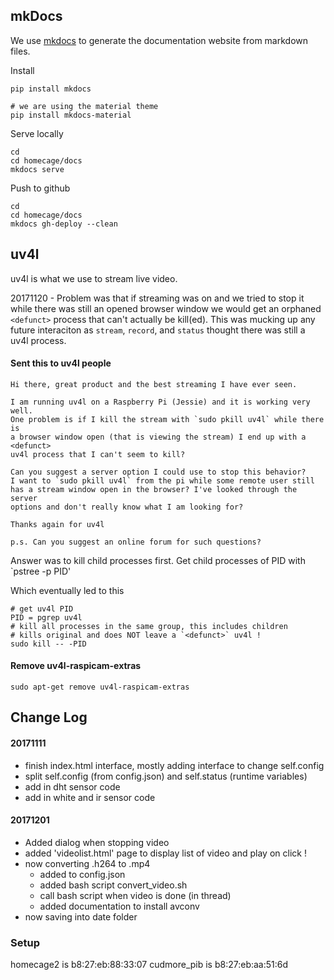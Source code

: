 
## mkDocs

We use [mkdocs][mkdocs] to generate the documentation website from markdown files.

Install

    pip install mkdocs
    
    # we are using the material theme
    pip install mkdocs-material
    
Serve locally

    cd
    cd homecage/docs
    mkdocs serve
    
Push to github

    cd
    cd homecage/docs
    mkdocs gh-deploy --clean 

## uv4l

uv4l is what we use to stream live video.

20171120 - Problem was that if streaming was on and we tried to stop it while there was still an opened browser window we would get an orphaned `<defunct>` process that can't actually be kill(ed). This was mucking up any future interaciton as `stream`, `record`, and `status` thought there was still a uv4l process.

#### Sent this to uv4l people

```
Hi there, great product and the best streaming I have ever seen.

I am running uv4l on a Raspberry Pi (Jessie) and it is working very well.
One problem is if I kill the stream with `sudo pkill uv4l` while there is
a browser window open (that is viewing the stream) I end up with a <defunct>
uv4l process that I can't seem to kill?

Can you suggest a server option I could use to stop this behavior?
I want to `sudo pkill uv4l` from the pi while some remote user still
has a stream window open in the browser? I've looked through the server
options and don't really know what I am looking for?

Thanks again for uv4l

p.s. Can you suggest an online forum for such questions?
```
Answer was to kill child processes first. Get child processes of PID with `pstree -p PID'

Which eventually led to this

```
# get uv4l PID
PID = pgrep uv4l
# kill all processes in the same group, this includes children
# kills original and does NOT leave a `<defunct>` uv4l !
sudo kill -- -PID
```

#### Remove uv4l-raspicam-extras

    sudo apt-get remove uv4l-raspicam-extras
    
## Change Log

#### 20171111

 - finish index.html interface, mostly adding interface to change self.config
 - split self.config (from config.json) and self.status (runtime variables)
 - add in dht sensor code
 - add in white and ir sensor code

#### 20171201

 - Added dialog when stopping video
 - added 'videolist.html' page to display list of video and play on click !
 - now converting .h264 to .mp4
    - added to config.json
    - added bash script convert_video.sh
    - call bash script when video is done (in thread)
    - added documentation to install avconv
 - now saving into date folder
 
[mkdocs]: http://www.mkdocs.org/

### Setup

homecage2 is b8:27:eb:88:33:07
cudmore_pib is b8:27:eb:aa:51:6d
